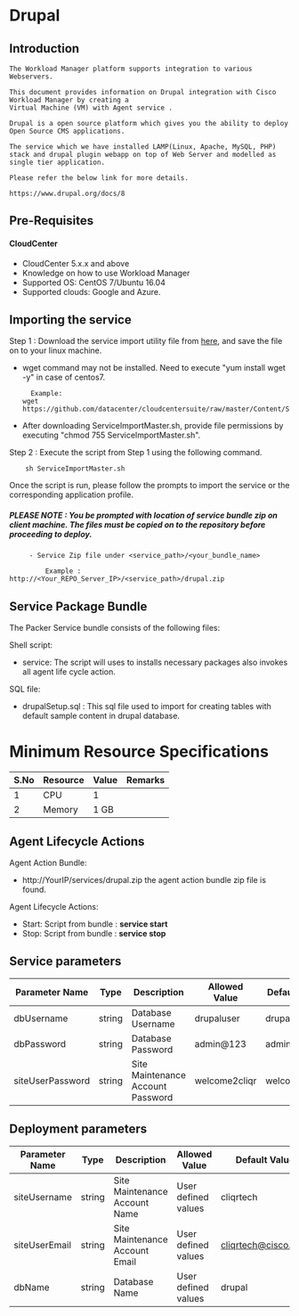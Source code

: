 # Drupal
## Introduction

    The Workload Manager platform supports integration to various Webservers.

    This document provides information on Drupal integration with Cisco Workload Manager by creating a 
    Virtual Machine (VM) with Agent service .

    Drupal is a open source platform which gives you the ability to deploy Open Source CMS applications. 
	
	The service which we have installed LAMP(Linux, Apache, MySQL, PHP) stack and drupal plugin webapp on top of Web Server and modelled as single tier application.
	
    Please refer the below link for more details.

    https://www.drupal.org/docs/8

## Pre-Requisites	
#### CloudCenter
- CloudCenter 5.x.x and above
- Knowledge on how to use Workload Manager
- Supported OS: CentOS 7/Ubuntu 16.04
- Supported clouds: Google and Azure.

## Importing the service

Step 1 : Download the service import utility file  from [here](https://raw.githubusercontent.com/datacenter/cloudcentersuite/master/Content/Scripts/ServiceImportMaster.sh), and save the file on to your linux machine.
- wget command may not be installed. Need to execute "yum install wget -y" in case of centos7.

	    Example: 
      wget https://github.com/datacenter/cloudcentersuite/raw/master/Content/Scripts/ServiceImportMaster.sh
				
- After downloading ServiceImportMaster.sh, provide file permissions by executing "chmod 755 ServiceImportMaster.sh".

Step 2 : Execute the script from Step 1 using the following command.

        sh ServiceImportMaster.sh

Once the script is run, please follow the prompts to import the service or the corresponding application profile.

##### PLEASE NOTE : You be prompted with location of service bundle zip on client machine. The files must be copied on to the repository before proceeding to deploy.

         - Service Zip file under <service_path>/<your_bundle_name>
                    
             Example : http://<Your_REPO_Server_IP>/<service_path>/drupal.zip  
             
## Service Package Bundle

The Packer Service bundle consists of the following files:

Shell script:
 - service: The script will uses to installs necessary packages also invokes all agent life cycle action.
 
SQL file:
 - drupalSetup.sql : This sql file used to import for creating tables with default sample content in drupal database.
 
# Minimum Resource Specifications

S.No    | Resource   |  Value   | Remarks
------  | ---------- | ---------| ------- 
 1      |  CPU       |  1       |        
 2      |  Memory    |  1 GB    |   
 
 
## Agent Lifecycle Actions 

Agent Action Bundle:  
 - http://YourIP/services/drupal.zip the agent action bundle zip file is found.
 
Agent Lifecycle Actions: 
 - Start: Script from bundle : **service start**
 - Stop: Script from bundle : **service stop**
 
## Service parameters


| Parameter Name	| Type	 | Description | Allowed Value |Default Value |
| ------ | ------ | ------ |------ | ------ |
| dbUsername | string| Database Username | drupaluser | drupaluser |
| dbPassword | string| Database Password | admin@123 | admin@123 |
| siteUserPassword | string| Site Maintenance Account Password | welcome2cliqr | welcome2cliqr | 

## Deployment parameters


| Parameter Name	| Type	 | Description | Allowed Value |Default Value |
| ------ | ------ | ------ |------ | ------ | 
| siteUsername | string| Site Maintenance Account Name | User defined values | cliqrtech |
| siteUserEmail | string| Site Maintenance Account Email | User defined values | cliqrtech@cisco.com |
| dbName | string| Database Name | User defined values | drupal |


